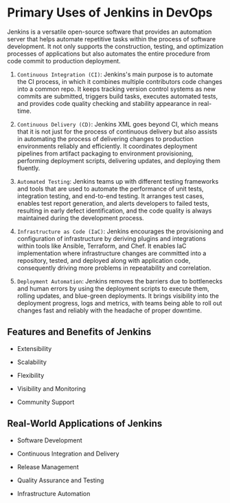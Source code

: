 # Primary Uses of Jenkins in DevOps
Jenkins is a versatile open-source software that provides an automation server that helps automate repetitive tasks within the process of software development. It not only supports the construction, testing, and optimization processes of applications but also automates the entire procedure from code commit to production deployment.

1. `Continuous Integration (CI)`: Jenkins's main purpose is to automate the CI process, in which it combines multiple contributors code changes into a common repo. It keeps tracking version control systems as new commits are submitted, triggers build tasks, executes automated tests, and provides code quality checking and stability appearance in real-time.

2. `Continuous Delivery (CD)`: Jenkins XML goes beyond CI, which means that it is not just for the process of continuous delivery but also assists in automating the process of delivering changes to production environments reliably and efficiently. It coordinates deployment pipelines from artifact packaging to environment provisioning, performing deployment scripts, delivering updates, and deploying them fluently.

3. `Automated Testing`: Jenkins teams up with different testing frameworks and tools that are used to automate the performance of unit tests, integration testing, and end-to-end testing. It arranges test cases, enables test report generation, and alerts developers to failed tests, resulting in early defect identification, and the code quality is always maintained during the development process.

4. `Infrastructure as Code (IaC)`: Jenkins encourages the provisioning and configuration of infrastructure by deriving plugins and integrations within tools like Ansible, Terraform, and Chef. It enables IaC implementation where infrastructure changes are committed into a repository, tested, and deployed along with application code, consequently driving more problems in repeatability and correlation.

5. `Deployment Automation`: Jenkins removes the barriers due to bottlenecks and human errors by using the deployment scripts to execute them, rolling updates, and blue-green deployments. It brings visibility into the deployment progress, logs and metrics, with teams being able to roll out changes fast and reliably with the headache of proper downtime.

## Features and Benefits of Jenkins
- Extensibility

- Scalability

- Flexibility

- Visibility and Monitoring

- Community Support

## Real-World Applications of Jenkins
- Software Development

- Continuous Integration and Delivery

- Release Management

- Quality Assurance and Testing

- Infrastructure Automation
